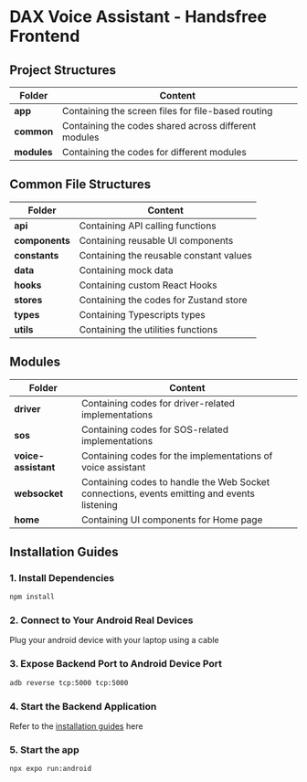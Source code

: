 # DAX Voice Assistant - Handsfree Frontend

## Project Structures

| Folder          |Content                                                                                              |
|----------------------|---------------------------------------------------------------------------------------------------------|
|  **app**     | Containing the screen files for file-based routing  |
|  **common**     | Containing the codes shared across different modules   |
|  **modules**     | Containing the codes for different modules   |

## Common File Structures

| Folder          |Content                                                                                              |
|----------------------|---------------------------------------------------------------------------------------------------------|
|  **api**     | Containing API calling functions  |
|  **components**     | Containing reusable UI components   |
|  **constants**     | Containing the reusable constant values   |
|  **data**     | Containing mock data   |
|  **hooks**     | Containing custom React Hooks   |
|  **stores**     | Containing the codes for Zustand store   |
|  **types**     | Containing Typescripts types   |
|  **utils**     | Containing the utilities functions   |

## Modules

| Folder          |Content                                                                                              |
|----------------------|---------------------------------------------------------------------------------------------------------|
|  **driver**     | Containing codes for driver-related implementations  |
|  **sos**     | Containing codes for SOS-related implementations   |
|  **voice-assistant**     | Containing codes for the implementations of voice assistant|
|  **websocket**     | Containing codes to handle the Web Socket connections, events emitting and events listening   |
|  **home**     | Containing UI components for Home page   |

## Installation Guides
### 1. Install Dependencies

```bash
npm install
```

### 2. Connect to Your Android Real Devices
Plug your android device with your laptop using a cable

### 3. Expose Backend Port to Android Device Port

```bash
adb reverse tcp:5000 tcp:5000
```

### 4. Start the Backend Application

Refer to the [installation guides](https://github.com/JasperQw/handsfree/blob/main/handsfree-be/README.md) here

### 5. Start the app

```bash
npx expo run:android
```
